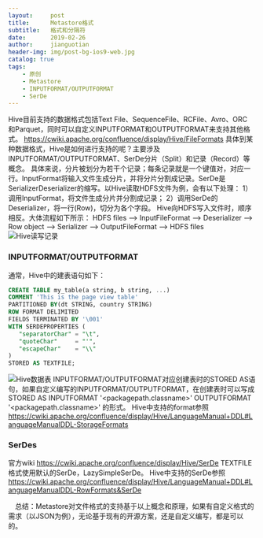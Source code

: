 ```yaml
---
layout:     post
title:      Metastore格式
subtitle:   格式和分隔符
date:       2019-02-26
author:     jianguotian
header-img: img/post-bg-ios9-web.jpg
catalog: true
tags:
    - 原创
    - Metastore
    - INPUTFORMAT/OUTPUTFORMAT
    - SerDe
---
```



Hive目前支持的数据格式包括Text File、SequenceFile、RCFile、Avro、ORC 和Parquet，同时可以自定义INPUTFORMAT和OUTPUTFORMAT来支持其他格式。
https://cwiki.apache.org/confluence/display/Hive/FileFormats
具体到某种数据格式，Hive是如何进行支持的呢？主要涉及INPUTFORMAT/OUTPUTFORMAT、SerDe分片（Split）和记录（Record）等概念。
具体来说，分片被划分为若干个记录；每条记录就是一个键值对，对应一行。InputFormat将输入文件生成分片，并将分片分割成记录。SerDe是SerializerDeserializer的缩写。以Hive读取HDFS文件为例，会有以下处理：
1）调用InputFormat，将文件生成分片并分割成记录；
2）调用SerDe的Deserializer，将一行(Row)，切分为各个字段。
Hive向HDFS写入文件时，顺序相反。大体流程如下所示：
HDFS files --> InputFileFormat --> Deserializer --> Row object --> Serializer --> OutputFileFormat --> HDFS files
![Hive读写记录](https://upload-images.jianshu.io/upload_images/7440793-bd3cb5c8c71f65e6.png?imageMogr2/auto-orient/strip%7CimageView2/2/w/1240)
### INPUTFORMAT/OUTPUTFORMAT
通常，Hive中的建表语句如下：
```sql
CREATE TABLE my_table(a string, b string, ...)
COMMENT 'This is the page view table'
PARTITIONED BY(dt STRING, country STRING)
ROW FORMAT DELIMITED
FIELDS TERMINATED BY '\001'
WITH SERDEPROPERTIES (
   "separatorChar" = "\t",
   "quoteChar"     = "'",
   "escapeChar"    = "\\"
)  
STORED AS TEXTFILE;
```
![Hive数据表](https://upload-images.jianshu.io/upload_images/7440793-107796043c0fc80e.png?imageMogr2/auto-orient/strip%7CimageView2/2/w/1240)
INPUTFORMAT/OUTPUTFORMAT对应创建表时的STORED AS语句，如果自定义编写的INPUTFORMAT/OUTPUTFORMAT，在创建表时可以写成STORED AS INPUTFORMAT '<packagepath.classname>' OUTPUTFORMAT '<packagepath.classname>' 的形式。
Hive中支持的format参照 https://cwiki.apache.org/confluence/display/Hive/LanguageManual+DDL#LanguageManualDDL-StorageFormats
### SerDes 
官方wiki https://cwiki.apache.org/confluence/display/Hive/SerDe
TEXTFILE格式使用默认的SerDe，LazySimpleSerDe。
Hive中支持的SerDe参照 https://cwiki.apache.org/confluence/display/Hive/LanguageManual+DDL#LanguageManualDDL-RowFormats&SerDe

&emsp;总结：Metastore对文件格式的支持基于以上概念和原理，如果有自定义格式的需求（以JSON为例），无论基于现有的开源方案，还是自定义编写，都是可以的。